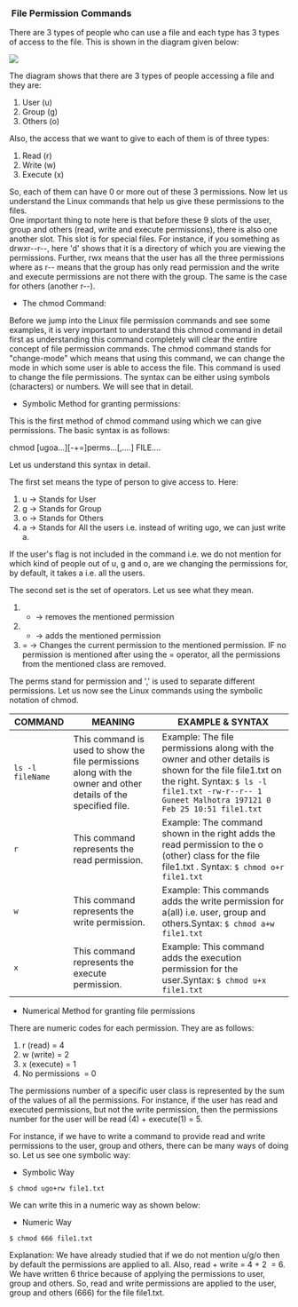 ###  File Permission Commands

There are 3 types of people who can use a file and each type has 3 types of access to the file. This is shown in the diagram given below:

![](https://d3n0h9tb65y8q.cloudfront.net/public_assets/assets/000/002/903/original/File_Permission_Commands.png?1646404416)

The diagram shows that there are 3 types of people accessing a file and they are:

1.  User (u)
2.  Group (g)
3.  Others (o)

Also, the access that we want to give to each of them is of three types:

1.  Read (r)
2.  Write (w)
3.  Execute (x)

So, each of them can have 0 or more out of these 3 permissions. Now let us understand the Linux commands that help us give these permissions to the files.\
One important thing to note here is that before these 9 slots of the user, group and others (read, write and execute permissions), there is also one another slot. This slot is for special files. For instance, if you something as drwxr--r--, here 'd' shows that it is a directory of which you are viewing the permissions. Further, rwx means that the user has all the three permissions where as r-- means that the group has only read permission and the write and execute permissions are not there with the group. The same is the case for others (another r--).

- The chmod Command:

Before we jump into the Linux file permission commands and see some examples, it is very important to understand this chmod command in detail first as understanding this command completely will clear the entire concept of file permission commands. The chmod command stands for "change-mode" which means that using this command, we can change the mode in which some user is able to access the file. This command is used to change the file permissions. The syntax can be either using symbols (characters) or numbers. We will see that in detail.

- Symbolic Method for granting permissions:

This is the first method of chmod command using which we can give permissions. The basic syntax is as follows:

chmod [ugoa...][-+=]perms...[,....] FILE....

Let us understand this syntax in detail.

The first set means the type of person to give access to. Here:

1.  u → Stands for User
2.  g → Stands for Group
3.  o → Stands for Others
4.  a → Stands for All the users i.e. instead of writing ugo, we can just write a.

If the user's flag is not included in the command i.e. we do not mention for which kind of people out of u, g and o, are we changing the permissions for, by default, it takes a i.e. all the users.

The second set is the set of operators. Let us see what they mean.

1.  - → removes the mentioned permission
2.  - → adds the mentioned permission
3.  = → Changes the current permission to the mentioned permission. IF no permission is mentioned after using the = operator, all the permissions from the mentioned class are removed.

The perms stand for permission and ',' is used to separate different permissions. Let us now see the Linux commands using the symbolic notation of chmod.

| COMMAND          | MEANING                                                                                                          | EXAMPLE & SYNTAX                                                                                                                                                                                            |
| ---------------- | ---------------------------------------------------------------------------------------------------------------- | ----------------------------------------------------------------------------------------------------------------------------------------------------------------------------------------------------------- |
| `ls -l fileName` | This command is used to show the file permissions along with the owner and other details of the specified file.  | Example: The file permissions along with the owner and other details is shown for the file file1.txt on the right. Syntax: `$ ls -l file1.txt -rw-r--r-- 1 Guneet Malhotra 197121 0 Feb 25 10:51 file1.txt` |
| `r`              | This command represents the read permission.                                                                     | Example: The command shown in the right adds the read permission to the o (other) class for the file file1.txt . Syntax: `$ chmod o+r file1.txt`                                                            |
| `w`              | This command represents the write permission.                                                                    | Example: This commands adds the write permission for a(all) i.e. user, group and others.Syntax: `$ chmod a+w file1.txt`                                                                                     |
| `x`              | This command represents the execute permission.                                                                  | Example: This command adds the execution permission for the user.Syntax: `$ chmod u+x file1.txt`                                                                                                            |

- Numerical Method for granting file permissions

There are numeric codes for each permission. They are as follows:

1.  r (read) = 4
2.  w (write) = 2
3.  x (execute) = 1
4.  No permissions  = 0

The permissions number of a specific user class is represented by the sum of the values of all the permissions. For instance, if the user has read and executed permissions, but not the write permission, then the permissions number for the user will be read (4) + execute(1) = 5.

For instance, if we have to write a command to provide read and write permissions to the user, group and others, there can be many ways of doing so. Let us see one symbolic way:

- Symbolic Way

`$ chmod ugo+rw file1.txt`

We can write this in a numeric way as shown below:

- Numeric Way

`$ chmod 666 file1.txt`

Explanation: We have already studied that if we do not mention u/g/o then by default the permissions are applied to all. Also, read + write = 4 + 2  = 6. We have written 6 thrice because of applying the permissions to user, group and others. So, read and write permissions are applied to the user, group and others (666) for the file file1.txt.
